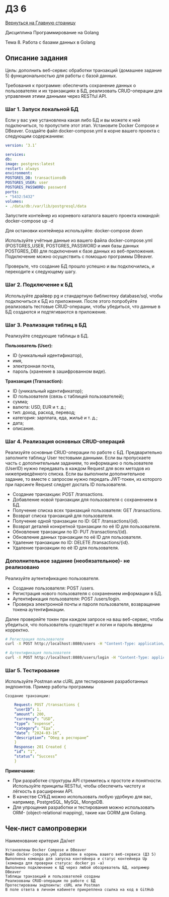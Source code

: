 # ДЗ 6

[Вернуться на Главную страницу](../../../README.MD)

Дисциплина	Программирование на Golang

Тема 8. Работа с базами данных в Golang


## Описание задания

Цель: дополнить веб-сервис обработки транзакций (домашнее задание 5) функциональностью для работы с базой данных.

Требования к программе: обеспечить сохранение данных о пользователях и их транзакциях в БД, реализовать CRUD-операции для управления этими данными через RESTful API.

### Шаг 1. Запуск локальной БД

Если у вас уже установлена какая либо БД и вы можете к ней подключиться, то пропустите этот этап.
Установите Docker Compose и DBeaver. Создайте файл docker-compose.yml в корне вашего проекта с следующим содержанием:

``` yaml
version: ‘3.1’

services:
db:
image: postgres:latest
restart: always
environment:
POSTGRES_DB: transactionsdb
POSTGRES_USER: user
POSTGRES_PASSWORD: password
ports:
- "5432:5432"
volumes:
- ./data/db:/var/lib/postgresql/data
```

Запустите контейнер из корневого каталога вашего проекта командой:
docker-compose up -d

Для остановки контейнера используйте:
docker-compose down

Используйте учётные данные из вашего файла docker-compose.yml (POSTGRES_USER, POSTGRES_PASSWORD и имя базы данных POSTGRES_DB) для подключения к базе данных из веб-приложения.
Подключение можно осуществить с помощью программы DBeaver.

Проверьте, что создание БД прошло успешно и вы подключились, и переходите к следующему шагу.

### Шаг 2. Подключение к БД

Используйте драйвер pg и стандартную библиотеку database/sql, чтобы подключиться к БД из приложения. После этого попробуйте реализовать тестовые CRUD-операции, чтобы убедиться, что данные в БД создаются и подтягиваются в приложение.

### Шаг 3. Реализация таблиц в БД

Реализуйте следующие таблицы в БД.

**Пользователь (User):**

- ID (уникальный идентификатор),
- имя,
- электронная почта,
- пароль (хранение в зашифрованном виде).

**Транзакция (Transaction):**
- ID (уникальный идентификатор);
- ID пользователя (связь с таблицей пользователей);
- сумма;
- валюта: USD, EUR и т. д.;
- тип: доход, расход, перевод;
- категория: зарплата, еда, жильё и т. д.;
- дата;
- описание.

### Шаг 4. Реализация основных CRUD-операций

Реализуйте основные CRUD-операции по работе с БД. Предварительно заполните таблицу User тестовыми данными. Если вы пропускаете часть с дополнительным заданием, то информацию о пользователе (UserID) нужно передавать в каждом Request для всех методов из нижеприведённого списка. Если вы выполнили дополнительное задание, то вместе с запросом нужно передать JWT-токен, из которого при парсинге Request следует достать ID пользователя.

- Создание транзакции: POST /transactions.
- Добавление новой транзакции для пользователя с сохранением в БД.
- Получение списка всех транзакций пользователя: GET /transactions.
- Возврат списка транзакций для пользователя.
- Получение одной транзакции по ID: GET /transactions/{id}.
- Возврат деталей конкретной транзакции по её ID для пользователя.
- Обновление транзакции по ID: PUT /transactions/{id}.
- Обновление данных транзакции по её ID для пользователя.
- Удаление транзакции по ID: DELETE /transactions/{id}.
- Удаление транзакции по её ID для пользователя.

### Дополнительное задание (необязательное)- не реализовано

Реализуйте аутентификацию пользователя.
- Создание пользователя: POST /users.
- Регистрация нового пользователя с сохранением информации в БД.
- Аутентификация пользователя: POST /users/login.
- Проверка электронной почты и пароля пользователя, возвращение токена аутентификации.

Далее проверяйте токен при каждом запросе на ваш веб-сервис, чтобы убедиться, что пользователь существует и логин и пароль введены корректно.

```bash
# Регистрация пользователя
curl -X POST http://localhost:8080/users -H "Content-Type: application/json" -d '{"name":"John Doe", "email":"john.doe1@example.com", "password":"passwd01"}'

# Аутентификация пользователя
curl -X POST http://localhost:8080/users/login -H "Content-Type: application/json" -d '{"email":"john.doe1@example.com", "password":"passwd01"}'

```

### Шаг 5. Тестирование
Используйте Postman или cURL для тестирования разработанных эндпоинтов.
Пример работы программы

    Создание транзакции:
```yaml
    Request: POST /transactions {
    “userID”: 1,
    “amount”: 200,
    “currency”: “USD”,
    “type”: “expense”,
    “category”: “Еда”,
    “date”: “2024-03-16”,
    “description”: “Обед в ресторане”
    }
    Response: 201 Created {
    “id”: “1”,
    “status”: “Success”
    }

```

**Примечания:**

- При разработке структуры API стремитесь к простоте и понятности. Используйте принципы RESTful, чтобы обеспечить чистоту и лёгкость в расширении API.
- В качестве СУБД можно использовать любую удобную для вас, например, PostgreSQL, MySQL, MongoDB.
- Для упрощения разработки и тестирования можно использовать ORM- (object-relational mapping), такие как GORM для Golang.

## Чек-лист самопроверки

Наименование критерия	Да/нет

    Установлены Docker Compose и DBeaver
    Файл docker-compose.yml добавлен в корень вашего веб-сервиса (ДЗ 5)
    Выполнена команда для запуска контейнера и статус контейнера Up (команда для проверки статуса: docker ps -a)
    Выполнено подключение к БД через любой обозреватель БД, например DBeaver
    Таблицы транзакций и пользователей созданы
    Реализованы CRUD-операции по работе с БД
    Протестированы эндпоинты: cURL или Postman
    В поле ответа в личном кабинете прикреплена ссылка на код в GitHub

